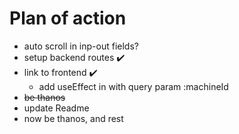 # Plan of action
- auto scroll in inp-out fields?
- setup backend routes ✔️
- link to frontend ✔️
  - add useEffect in <Enigma /> with query param :machineId
- ~~be thanos~~
- update Readme
- now be thanos, and rest